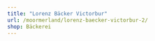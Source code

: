 ```yaml
---
title: "Lorenz Bäcker Victorbur"
url: /moormerland/lorenz-baecker-victorbur-2/
shop: Bäckerei
---
```

